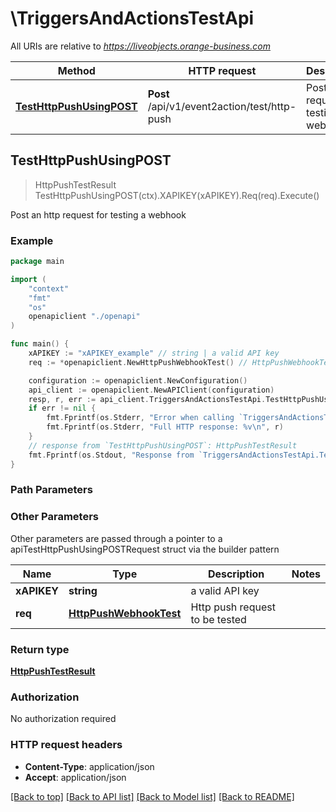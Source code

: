 # \TriggersAndActionsTestApi

All URIs are relative to *https://liveobjects.orange-business.com*

Method | HTTP request | Description
------------- | ------------- | -------------
[**TestHttpPushUsingPOST**](TriggersAndActionsTestApi.md#TestHttpPushUsingPOST) | **Post** /api/v1/event2action/test/http-push | Post an http request for testing a webhook



## TestHttpPushUsingPOST

> HttpPushTestResult TestHttpPushUsingPOST(ctx).XAPIKEY(xAPIKEY).Req(req).Execute()

Post an http request for testing a webhook



### Example

```go
package main

import (
    "context"
    "fmt"
    "os"
    openapiclient "./openapi"
)

func main() {
    xAPIKEY := "xAPIKEY_example" // string | a valid API key
    req := *openapiclient.NewHttpPushWebhookTest() // HttpPushWebhookTest | Http push request to be tested (optional)

    configuration := openapiclient.NewConfiguration()
    api_client := openapiclient.NewAPIClient(configuration)
    resp, r, err := api_client.TriggersAndActionsTestApi.TestHttpPushUsingPOST(context.Background()).XAPIKEY(xAPIKEY).Req(req).Execute()
    if err != nil {
        fmt.Fprintf(os.Stderr, "Error when calling `TriggersAndActionsTestApi.TestHttpPushUsingPOST``: %v\n", err)
        fmt.Fprintf(os.Stderr, "Full HTTP response: %v\n", r)
    }
    // response from `TestHttpPushUsingPOST`: HttpPushTestResult
    fmt.Fprintf(os.Stdout, "Response from `TriggersAndActionsTestApi.TestHttpPushUsingPOST`: %v\n", resp)
}
```

### Path Parameters



### Other Parameters

Other parameters are passed through a pointer to a apiTestHttpPushUsingPOSTRequest struct via the builder pattern


Name | Type | Description  | Notes
------------- | ------------- | ------------- | -------------
 **xAPIKEY** | **string** | a valid API key | 
 **req** | [**HttpPushWebhookTest**](HttpPushWebhookTest.md) | Http push request to be tested | 

### Return type

[**HttpPushTestResult**](HttpPushTestResult.md)

### Authorization

No authorization required

### HTTP request headers

- **Content-Type**: application/json
- **Accept**: application/json

[[Back to top]](#) [[Back to API list]](../README.md#documentation-for-api-endpoints)
[[Back to Model list]](../README.md#documentation-for-models)
[[Back to README]](../README.md)

